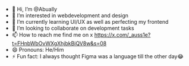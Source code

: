 - 👋 Hi, I’m @Abually
- 👀 I’m interested in webdevelopment and design
- 🌱 I’m currently learning UI/UX as well as perfecting my frontend
- 💞️ I’m looking to collaborate on development tasks
- 📫 How to reach me find me on x https://x.com/_auss1e?t=FHnbWbOvWXgXhjbkBiQV8w&s=08
- 😄 Pronouns: He/Him
- ⚡ Fun fact: I always thought Figma was a language till the other day😂

<!---
Abually/Abually is a ✨ special ✨ repository because its `README.md` (this file) appears on your GitHub profile.
You can click the Preview link to take a look at your changes.
--->
